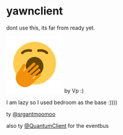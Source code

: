 # yawnclient

dont use this, its far from ready yet.

<img style='width:150px; height:150px;' src="https://github.com/HerraVp/yawnclient/blob/main/src/main/resources/assets/yawnclient/yawn.png?raw=true"/>
by Vp :)


I am lazy so I used bedroom as the base :))))

ty [@srgantmoomoo](https://github.com/srgantmoomoo)

also ty [@QuantumClient](https://github.com/QuantumClient/Energy) for the eventbus

